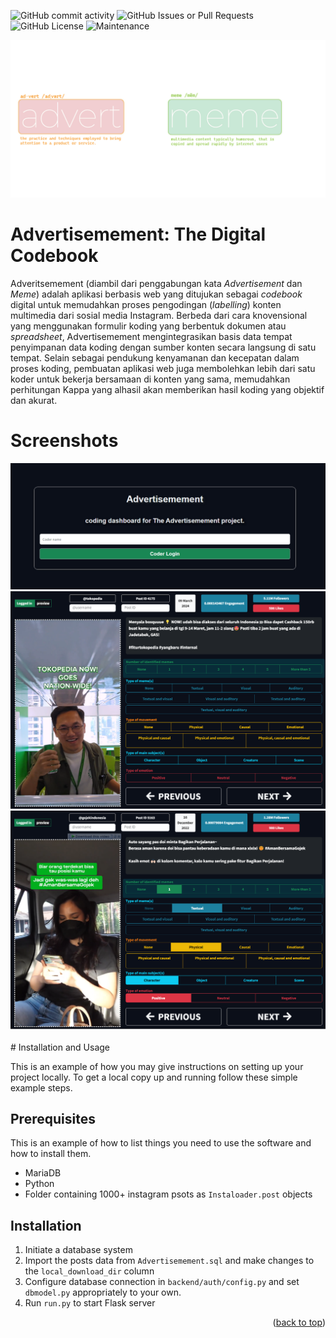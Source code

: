 <!-- PROJECT SHIELDS -->
<!--
*** I'm using markdown "reference style" links for readability.
*** Reference links are enclosed in brackets [ ] instead of parentheses ( ).
*** See the bottom of this document for the declaration of the reference variables
*** for contributors-url, forks-url, etc. This is an optional, concise syntax you may use.
*** https://www.markdownguide.org/basic-syntax/#reference-style-links
-->
![GitHub commit activity](https://img.shields.io/github/commit-activity/w/neek0tine/Advertisemement) ![GitHub Issues or Pull Requests](https://img.shields.io/github/issues/neek0tine/Advertisemement) ![GitHub License](https://img.shields.io/github/license/neek0tine/adveritsemement) ![Maintenance](https://img.shields.io/maintenance/yes/2024)
<div align="center">
  <a href="https://github.com/neek0tine/advertisemement">
    <img src="https://github.com/Neek0tine/Advertisemement/blob/main/graphics/banner-01.png" alt="Logo">
  </a>
</div>

# Advertisemement: The Digital Codebook
Adveritsemement (diambil dari penggabungan kata <i>Advertisement</i> dan <i>Meme</i>) adalah aplikasi berbasis web yang ditujukan sebagai _codebook_ digital untuk memudahkan proses pengodingan (_labelling_) konten multimedia dari sosial media Instagram. Berbeda dari cara knovensional yang menggunakan formulir koding yang berbentuk dokumen atau _spreadsheet_, Advertisemement mengintegrasikan basis data tempat penyimpanan data koding dengan sumber konten secara langsung di satu tempat. Selain sebagai pendukung kenyamanan dan kecepatan dalam proses koding, pembuatan aplikasi web juga membolehkan lebih dari satu koder untuk bekerja bersamaan di konten yang sama, memudahkan perhitungan Kappa yang alhasil akan memberikan hasil koding yang objektif dan akurat. 

# Screenshots
<div align="center">
  <a href="https://github.com/neek0tine/advertisemement">
    <img src="https://github.com/Neek0tine/Advertisemement/blob/main/graphics/login.png" alt="Logo">
  </a>
</div>

<div align="center">
  <a href="https://github.com/neek0tine/advertisemement">
    <img src="https://github.com/Neek0tine/Advertisemement/blob/main/graphics/main.png" alt="Logo">
  </a>
</div>

<div align="center">
  <a href="https://github.com/neek0tine/advertisemement">
    <img src="https://github.com/Neek0tine/Advertisemement/blob/main/graphics/main2.png" alt="Logo">
  </a>
</div>
<br>
<!-- GETTING STARTED -->
# Installation and Usage

This is an example of how you may give instructions on setting up your project locally.
To get a local copy up and running follow these simple example steps.

## Prerequisites

This is an example of how to list things you need to use the software and how to install them.
* MariaDB
* Python
* Folder containing 1000+ instagram psots as `Instaloader.post` objects
## Installation

1. Initiate a database system
2. Import the posts data from `Advertisemement.sql` and make changes to the `local_download_dir` column
3. Configure database connection in `backend/auth/config.py` and set `dbmodel.py` appropriately to your own.
4. Run `run.py` to start Flask server
<p align="right">(<a href="#readme-top">back to top</a>)</p>
